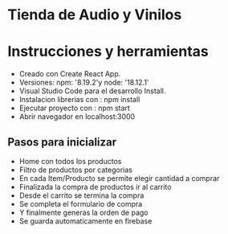 # Tienda de Audio y Vinilos 

# Instrucciones y herramientas

- Creado con Create React App.
- Versiones: npm: '8.19.2'y node: '18.12.1'
- Visual Studio Code para el desarrollo Install.
- Instalacion librerias con : npm install
- Ejecutar proyecto con : npm start
- Abrir navegador en localhost:3000


## Pasos para inicializar

- Home con todos los productos
- Filtro de productos por categorias
- En cada Item/Producto se permite elegir cantidad a comprar
- Finalizada la compra de productos ir al carrito
- Desde el carrito se termina la compra
- Se completa el formulario de compra
- Y finalmente generas la orden de pago
- Se guarda automaticamente en firebase